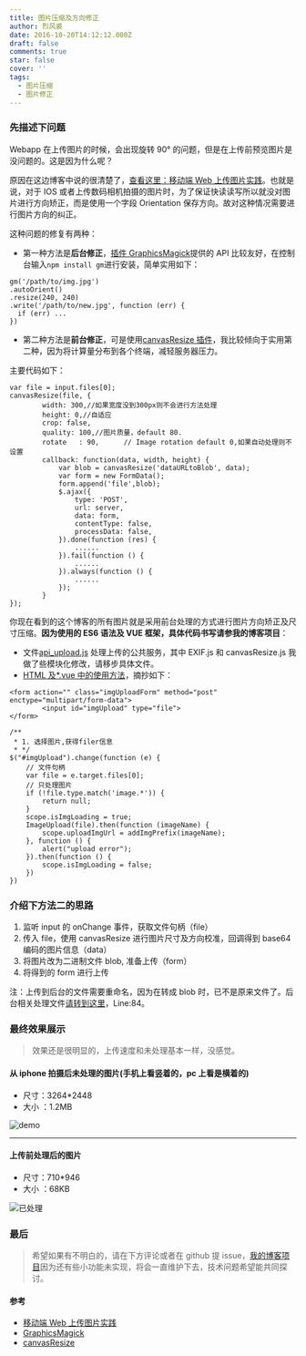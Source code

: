 ```yaml
---
title: 图片压缩及方向修正
author: 烈风裘
date: 2016-10-20T14:12:12.000Z
draft: false
comments: true
star: false
cover: ''
tags: 
  - 图片压缩
  - 图片修正
---
```


### 先描述下问题

Webapp 在上传图片的时候，会出现旋转 90° 的问题，但是在上传前预览图片是没问题的。这是因为什么呢？

原因在这边博客中说的很清楚了，[查看这里：移动端 Web 上传图片实践](https://github.com/xiangpaopao/blog/issues/7)。也就是说，对于 IOS 或者上传数码相机拍摄的图片时，为了保证快读读写所以就没对图片进行方向矫正，而是使用一个字段 Orientation 保存方向。故对这种情况需要进行图片方向的纠正。

这种问题的修复有两种：

* 第一种方法是**后台修正**，[插件 GraphicsMagick](http://www.graphicsmagick.org/)提供的 API 比较友好，在控制台输入`npm install gm`进行安装，简单实用如下：

```
gm('/path/to/img.jpg')
.autoOrient()
.resize(240, 240)
.write('/path/to/new.jpg', function (err) {
  if (err) ...
})
```

* 第二种方法是**前台修正**，可是使用[canvasResize 插件](https://github.com/gokercebeci/canvasResize)，我比较倾向于实用第二种，因为将计算量分布到各个终端，减轻服务器压力。

主要代码如下：

```
var file = input.files[0];
canvasResize(file, {
        width: 300,//如果宽度没到300px则不会进行方法处理
        height: 0,//自适应
        crop: false,
        quality: 100,//图片质量，default 80.
        rotate   : 90,      // Image rotation default 0,如果自动处理则不设置
        callback: function(data, width, height) {
            var blob = canvasResize('dataURLtoBlob', data);
            var form = new FormData();
            form.append('file',blob);
            $.ajax({
                type: 'POST',
                url: server,
                data: form,
                contentType: false,
                processData: false,
            }).done(function (res) {
                ......
            }).fail(function () {
                ......
            }).always(function () {
                ......
            });
        }
});
```

你现在看到的这个博客的所有图片就是采用前台处理的方式进行图片方向矫正及尺寸压缩。**因为使用的 ES6 语法及 VUE 框架，具体代码书写请参我的博客项目**：

* 文件[api_upload.js](https://github.com/xiangsongtao/X-SONGTAO-VUE/blob/master/src/api/api_upload.js) 处理上传的公共服务，其中 EXIF.js 和 canvasResize.js 我做了些模块化修改，请移步具体文件。
* [HTML 及\*.vue 中的使用方法](https://github.com/xiangsongtao/X-SONGTAO-VUE/blob/master/src/views/admin.article.vue)，摘抄如下：

```
<form action="" class="imgUploadForm" method="post" enctype="multipart/form-data">
        <input id="imgUpload" type="file">
</form>
```

```
/**
 * 1. 选择图片,获得filer信息
 * */
$("#imgUpload").change(function (e) {
    // 文件句柄
    var file = e.target.files[0];
    // 只处理图片
    if (!file.type.match('image.*')) {
        return null;
    }
    scope.isImgLoading = true;
    ImageUpload(file).then(function (imageName) {
        scope.uploadImgUrl = addImgPrefix(imageName);
    }, function () {
        alert("upload error");
    }).then(function () {
        scope.isImgLoading = false;
    })
})
```

### 介绍下方法二的思路

1.  监听 input 的 onChange 事件，获取文件句柄（file）
2.  传入 file，使用 canvasResize 进行图片尺寸及方向校准，回调得到 base64 编码的图片信息（data）
3.  将图片改为二进制文件 blob, 准备上传（form）
4.  将得到的 form 进行上传

注：上传到后台的文件需要重命名，因为在转成 blob 时，已不是原来文件了。后台相关处理文件[请转到这里](https://github.com/xiangsongtao/X-SONGTAO/blob/master/app/routes/api.routes.js)，Line:84。

### 最终效果展示

> 效果还是很明显的，上传速度和未处理基本一样，没感觉。

#### 从 iphone 拍摄后未处理的图片(手机上看竖着的，pc 上看是横着的)

* 尺寸：3264\*2448
* 大小 ：1.2MB

![demo](http://xiangsongtao.com/uploads/1471425020000.jpg "未处理")

---

#### 上传前处理后的图片

* 尺寸：710\*946
* 大小 ：68KB

![](http://xiangsongtao.com/uploads/1471528805000.jpeg "已处理")

### 最后

> 希望如果有不明白的，请在下方评论或者在 github 提 issue，[我的博客项目](https://github.com/xiangsongtao/X-SONGTAO-VUE)因为还有些小功能未实现，将会一直维护下去，技术问题希望能共同探讨。

#### 参考

* [移动端 Web 上传图片实践 ](https://github.com/xiangpaopao/blog/issues/7)
* [GraphicsMagick](http://www.graphicsmagick.org/)
* [canvasResize](https://github.com/gokercebeci/canvasResize)
